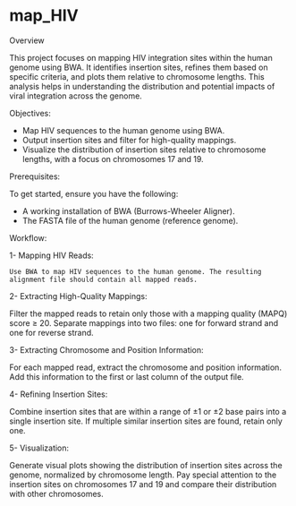 # map_HIV

Overview

This project focuses on mapping HIV integration sites within the human genome using BWA. It identifies insertion sites, refines them based on specific criteria, and plots them relative to chromosome lengths. This analysis helps in understanding the distribution and potential impacts of viral integration across the genome.

Objectives:

-  Map HIV sequences to the human genome using BWA.
-  Output insertion sites and filter for high-quality mappings.
-  Visualize the distribution of insertion sites relative to chromosome lengths, with a focus on chromosomes 17 and 19.

Prerequisites: 

To get started, ensure you have the following:

-  A working installation of BWA (Burrows-Wheeler Aligner).
-  The FASTA file of the human genome (reference genome).
  
Workflow: 

1-  Mapping HIV Reads:

    Use BWA to map HIV sequences to the human genome. The resulting alignment file should contain all mapped reads.

2-  Extracting High-Quality Mappings:

  Filter the mapped reads to retain only those with a mapping quality (MAPQ) score ≥ 20.
  Separate mappings into two files: one for forward strand and one for reverse strand.

3-  Extracting Chromosome and Position Information:

  For each mapped read, extract the chromosome and position information.
  Add this information to the first or last column of the output file.

4-  Refining Insertion Sites:

  Combine insertion sites that are within a range of ±1 or ±2 base pairs into a single insertion site.
  If multiple similar insertion sites are found, retain only one.

5-  Visualization:

  Generate visual plots showing the distribution of insertion sites across the genome, normalized by chromosome length.
  Pay special attention to the insertion sites on chromosomes 17 and 19 and compare their distribution with other chromosomes.

